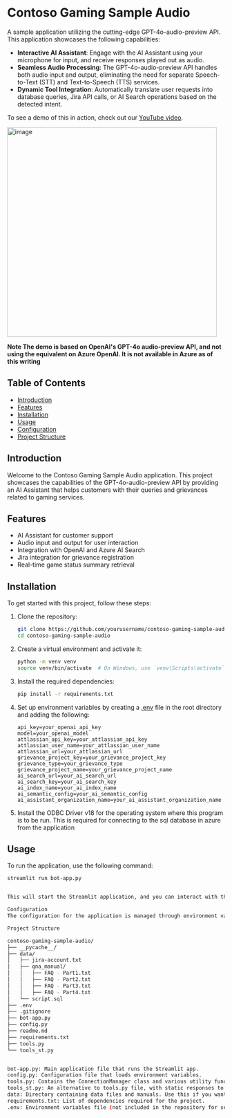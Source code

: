 # Contoso Gaming Sample Audio

A sample application utilizing the cutting-edge GPT-4o-audio-preview API. This application showcases the following capabilities:
- **Interactive AI Assistant**: Engage with the AI Assistant using your microphone for input, and receive responses played out as audio.
- **Seamless Audio Processing**: The GPT-4o-audio-preview API handles both audio input and output, eliminating the need for separate Speech-to-Text (STT) and Text-to-Speech (TTS) services.
- **Dynamic Tool Integration**: Automatically translate user requests into database queries, Jira API calls, or AI Search operations based on the detected intent.

To see a demo of this in action, check out our [YouTube video](https://youtu.be/2skyRF-_ZD0).

<img width="485" alt="image" src="https://github.com/user-attachments/assets/80c96e24-80c4-4eea-b7f7-13bd040c1c18" />


**Note The demo is based on OpenAI's GPT-4o audio-preview API, and not using the equivalent on Azure OpenAI. It is not available in Azure as of this writing**

## Table of Contents
- [Introduction](#introduction)
- [Features](#features)
- [Installation](#installation)
- [Usage](#usage)
- [Configuration](#configuration)
- [Project Structure](#project-structure)


## Introduction
Welcome to the Contoso Gaming Sample Audio application. This project showcases the capabilities of the GPT-4o-audio-preview API by providing an AI Assistant that helps customers with their queries and grievances related to gaming services.

## Features
- AI Assistant for customer support
- Audio input and output for user interaction
- Integration with OpenAI and Azure AI Search
- Jira integration for grievance registration
- Real-time game status summary retrieval

## Installation
To get started with this project, follow these steps:

1. Clone the repository:
    ```sh
    git clone https://github.com/yourusername/contoso-gaming-sample-audio.git
    cd contoso-gaming-sample-audio
    ```

2. Create a virtual environment and activate it:
    ```sh
    python -m venv venv
    source venv/bin/activate  # On Windows, use `venv\Scripts\activate`
    ```

3. Install the required dependencies:
    ```sh
    pip install -r requirements.txt
    ```

4. Set up environment variables by creating a [.env](http://_vscodecontentref_/1) file in the root directory and adding the following:
    ```env
    api_key=your_openai_api_key
    model=your_openai_model
    attlassian_api_key=your_attlassian_api_key
    attlassian_user_name=your_attlassian_user_name
    attlassian_url=your_attlassian_url
    grievance_project_key=your_grievance_project_key
    grievance_type=your_grievance_type
    grievance_project_name=your_grievance_project_name
    ai_search_url=your_ai_search_url
    ai_search_key=your_ai_search_key
    ai_index_name=your_ai_index_name
    ai_semantic_config=your_ai_semantic_config
    ai_assistant_organization_name=your_ai_assistant_organization_name
    ```
5. Install the ODBC Driver v18 for the operating system where this program is to be run. This is required for connecting to the sql database in azure from the application
## Usage
To run the application, use the following command:
```sh
streamlit run bot-app.py


This will start the Streamlit application, and you can interact with the AI Assistant through the web interface.

Configuration
The configuration for the application is managed through environment variables defined in the .env file. The config.py file loads these variables and makes them available to the application.

Project Structure

contoso-gaming-sample-audio/
├── __pycache__/
├── data/
│   ├── jira-account.txt
│   ├── qna_manual/
│   │   ├── FAQ - Part1.txt
│   │   ├── FAQ - Part2.txt
│   │   ├── FAQ - Part3.txt
│   │   ├── FAQ - Part4.txt
│   └── script.sql
├── .env
├── .gitignore
├── bot-app.py
├── config.py
├── readme.md
├── requirements.txt
├── tools.py
└── tools_st.py


bot-app.py: Main application file that runs the Streamlit app.
config.py: Configuration file that loads environment variables.
tools.py: Contains the ConnectionManager class and various utility functions.
tools_st.py: An alternative to tools.py file, with static responses to the function calls. Use this if you do not want to worry about integrating with Jira, sql database, AI Search. You will need to make minor changes in bot-app.py to use this class
data: Directory containing data files and manuals. Use this if you want to recreate the same content as in the Youtube video above, to run the sample.
requirements.txt: List of dependencies required for the project.
.env: Environment variables file (not included in the repository for security reasons).
